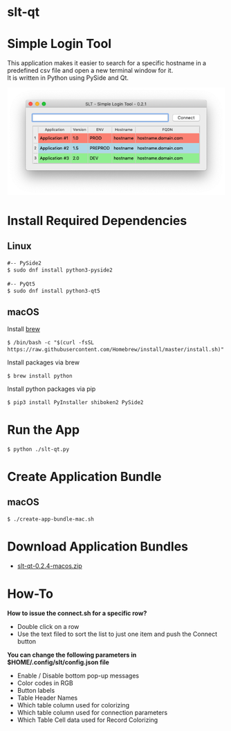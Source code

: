 # slt-qt

# Simple Login Tool

This application makes it easier to search for a specific hostname in a predefined csv file and open a new terminal window for it.<br/>
It is written in Python using PySide and Qt.

![Screenshot](/screenshot/slt-qt-v0.2.1-mac.png "slt-qt v0.2.1")

# Install Required Dependencies

## Linux

```
#-- PySide2
$ sudo dnf install python3-pyside2

#-- PyQt5
$ sudo dnf install python3-qt5
```

## macOS

Install [brew](https://brew.sh/)

```
$ /bin/bash -c "$(curl -fsSL https://raw.githubusercontent.com/Homebrew/install/master/install.sh)"
```

Install packages via brew

```
$ brew install python
```

Install python packages via pip

```
$ pip3 install PyInstaller shiboken2 PySide2
```

# Run the App

```
$ python ./slt-qt.py
```

# Create Application Bundle

## macOS

```
$ ./create-app-bundle-mac.sh
```

# Download Application Bundles
- [slt-qt-0.2.4-macos.zip](https://github.com/MaxyLabs/slt-qt/raw/master/releases/slt-qt-0.2.4-macos.zip)

# How-To
**How to issue the connect.sh for a specific row?**
- Double click on a row
- Use the text filed to sort the list to just one item and push the Connect button

**You can change the following parameters in $HOME/.config/slt/config.json file**
- Enable / Disable bottom pop-up messages
- Color codes in RGB
- Button labels
- Table Header Names
- Which table column used for colorizing
- Which table column used for connection parameters
- Which Table Cell data used for Record Colorizing

